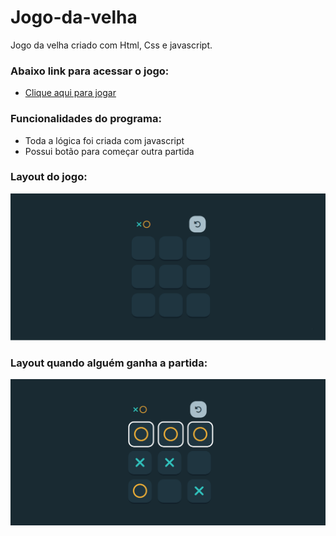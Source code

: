 # Jogo-da-velha
Jogo da velha criado com Html, Css e javascript.

### Abaixo link para acessar o jogo:
* <a name="section" href="https://luizeduardodelima.github.io/Jogo-da-velha/" target="_blank">Clique aqui para jogar<a/>

### Funcionalidades do programa:
* Toda a lógica foi criada com javascript
* Possui botão para começar outra partida

### Layout do jogo:
![Imagem aviso](https://github.com/LuizEduardodeLima/Jogo-da-velha/blob/main/imgs/layout.png)

### Layout quando alguém ganha a partida:
![Imagem aviso](https://github.com/LuizEduardodeLima/Jogo-da-velha/blob/main/imgs/ganhou.png)

